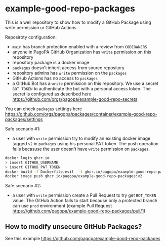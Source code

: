 # example-good-repo-packages

This is a well repository to show how to modify a GitHub Package using write permission or GitHub Actions.

Reposiroty configuration:
- `main` has branch protection enabled with a review from `CODEOWNERS`
- anyone in PagoPA GitHub Organization has `write` permission on this repository
- repository package is a docker image
- `packages` doesn't inherit access from source repository
- repository admins has `write` permission on the `packages`
- GitHub Actions has no access to `packages`
- a GitHub Bot has a `write` permission on this repository. We use a secret `BOT_TOKEN` to authenticate the bot with a personal access token. The secret is configured as described here https://github.com/orgs/pagopa/example-good-repo-secrets

You can check `packages` settings here https://github.com/orgs/pagopa/packages/container/example-good-repo-packages/settings

Safe scenario #1:
- a user with `write` permission try to modify an existing docker image tagged `v2` in `packages` using his personal PAT token.
The push operation fails becasuse the user doesn't have `write` permission on `packages`.

```sh
docker login ghcr.io
> insert GITHUB_USERNAME
> insert GITHUB_PAT_TOKEN
docker build -f Dockerfile.evil  -t ghcr.io/pagopa/example-good-repo-packages:v2 .
docker image push ghcr.io/pagopa/example-good-repo-packages:v2
```

Safe scenario #2:
- a user with `write` permission create a Pull Request to try get `BOT_TOKEN` value. The GitHub Action fails to start because only a protected branch can use `prod` environment (example Pull Request https://github.com/pagopa/example-good-repo-packages/pull/1)

## How to modify unsecure GitHub Packages?

See this example https://github.com/pagopa/example-good-repo-packages
